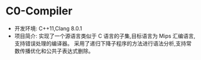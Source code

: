 # C0-Compiler
- 开发环境: C++11,Clang 8.0.1 
- 项目简介: 实现了一个源语言类似于 C 语言的子集,目标语言为 Mips 汇编语言,支持错误处理的编译器。 采用了递归下降子程序的方法进行语法分析,支持常数传播优化和公共子表达式删除。
